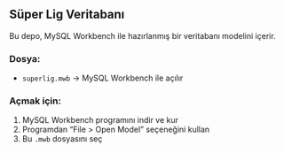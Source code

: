 ## Süper Lig Veritabanı
Bu depo, MySQL Workbench ile hazırlanmış bir veritabanı modelini içerir.

### Dosya:
- `superlig.mwb` → MySQL Workbench ile açılır

### Açmak için:
1. MySQL Workbench programını indir ve kur
2. Programdan “File > Open Model” seçeneğini kullan
3. Bu `.mwb` dosyasını seç
